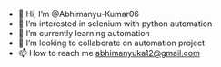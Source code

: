 - 👋 Hi, I’m @Abhimanyu-Kumar06
- 👀 I’m interested in selenium with python automation
- 🌱 I’m currently learning automation
- 💞️ I’m looking to collaborate on automation project
- 📫 How to reach me abhimanyuka12@gmail.com

<!---
Abhimanyu-Kumar06/Abhimanyu-Kumar06 is a ✨ special ✨ repository because its `README.md` (this file) appears on your GitHub profile.
You can click the Preview link to take a look at your changes.
--->
